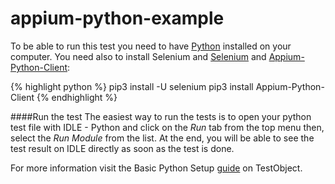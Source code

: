 # appium-python-example

To be able to run this test you need to have <a href="https://www.python.org/downloads/" target="blank">Python</a> installed on your computer. You need also to install Selenium and <a href="https://pypi.python.org/pypi/selenium" target="blank">Selenium</a> and <a href="https://github.com/appium/python-client" target="blank">Appium-Python-Client</a>:

{% highlight python %}
pip3 install -U selenium
pip3 install Appium-Python-Client
{% endhighlight %}

####Run the test
The easiest way to run the tests is to open your python test file with IDLE - Python and click on the *Run* tab from the top menu then, select the *Run Module* from the list. At the end, you will be able to see the test result on IDLE directly as soon as the test is done. 

For more information visit the Basic Python Setup [guide](https://help.testobject.com/docs/tools/appium/setups/basic-setup/python-unittest/) on TestObject.